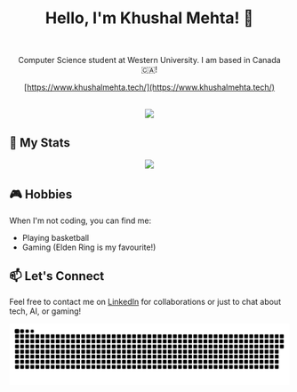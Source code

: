 <div align="center">

# Hello, I'm Khushal Mehta! 👋

<br>
 
Computer Science student at Western University. I am based in Canada 🇨🇦!

[https://www.khushalmehta.tech/](https://www.khushalmehta.tech/)
<br>
<br>
 
[![](https://komarev.com/ghpvc/?username=Khushal-Me&color=000000&style=for-the-badge&base=1&abbreviated=true)](https://github.com/Khushal-Me?tab=repositories)

</div>


## 📝 My Stats

<p align="center">
<img src="https://github-readme-stats.vercel.app/api/top-langs/?username=Khushal-Me&theme=shadow_blue&layout=compact"width="40%"/> 
</p>  

## 🎮 Hobbies
When I'm not coding, you can find me:
- Playing basketball
- Gaming (Elden Ring is my favourite!)


## 📫 Let's Connect
Feel free to contact me on [LinkedIn](https://www.linkedin.com/in/khushal-mehta/) for collaborations or just to chat about tech, AI, or gaming!

<p align="center">
 <img width="1000" src="assets/github-snake.svg" alt="snake"/>
</p>
